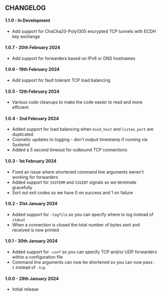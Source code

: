 ## CHANGELOG

#### 1.1.0 - In Development
- Add support for ChaCha20-Poly1305 encrypted TCP tunnels with ECDH key exchange

#### 1.0.7 - 20th February 2024
- Add support for forwarders based on IPv6 or DNS hostnames

#### 1.0.6 - 19th February 2024
- Add support for fault tolerant TCP load balancing

#### 1.0.5 - 12th February 2024
- Various code cleanups to make the code easier to read and more efficient

#### 1.0.4 - 2nd February 2024
- Added support for load balancing when `bind_host` and `listen_port` are duplicated
- Cosmetic updates to logging - don't output timestamp if running via Systemd
- Added a 5 second timeout for outbound TCP connections

#### 1.0.3 - 1st February 2024
- Fixed an issue where shortened command line arguments weren't working for forwarders
- Added support for `SIGTERM` and `SIGINT` signals so we terminate gracefully
- Sort out exit codes so we have 0 on success and 1 on failure

#### 1.0.2 - 31st January 2024
- Added support for `-logfile` so you can specify where to log instead of `stdout`
- When a connection is closed the total number of bytes sent and received is now printed

#### 1.0.1 - 30th January 2024
- Added support for `-conf` so you can specify TCP and/or UDP forwarders within a configuration file
- Command line arguments can now be shortened so you can now pass `-t` instead of `-tcp` 

#### 1.0.0 - 29th January 2024
- Initial release
